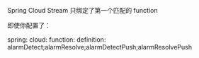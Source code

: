 


Spring Cloud Stream 只绑定了第一个匹配的 function

即使你配置了：

spring:
cloud:
function:
definition: alarmDetect;alarmResolve;alarmDetectPush;alarmResolvePush



